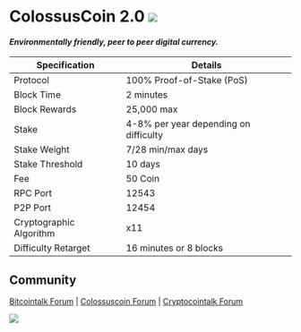 <h1>ColossusCoin 2.0
<img src="https://i.imgur.com/fY47HwT.jpg" />
<h4><i>Environmentally friendly, peer to peer digital currency.</i></h4>

| Specification  | Details |
| ------------- | ------------- |
| Protocol  | 100% Proof-of-Stake (PoS)  |
| Block Time  | 2 minutes |
| Block Rewards  | 25,000 max  |
| Stake  | 4-8% per year depending on difficulty  |
| Stake Weight | 7/28 min/max days |
| Stake Threshold | 10 days |
| Fee | 50 Coin |
| RPC Port  | 12543  |
| P2P Port | 12454 |
| Cryptographic Algorithm  | x11  |
| Difficulty Retarget  | 16 minutes or 8 blocks |

<h2>Community</h2>
<p><a href="https://bitcointalk.org/index.php?topic=492392.0" target="_blank">Bitcointalk Forum</a> | <a href="http://www.colossuscointalk.org/index.php" target="_blank">Colossuscoin Forum</a> | <a href="https://cryptocointalk.com/forum/372-colossuscoin-col/" target="_blank">Cryptocointalk Forum</a></p>

<img src="https://ip.bitcointalk.org/?u=http%3A%2F%2Fs11.postimg.org%2Fbopay022r%2FColgreen3s.png&t=547&c=BJ5t71TR8XgAZw" />
